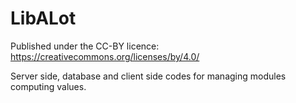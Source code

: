 # LibALot

Published under the CC-BY licence: https://creativecommons.org/licenses/by/4.0/

Server side, database and client side codes for managing modules computing values.
